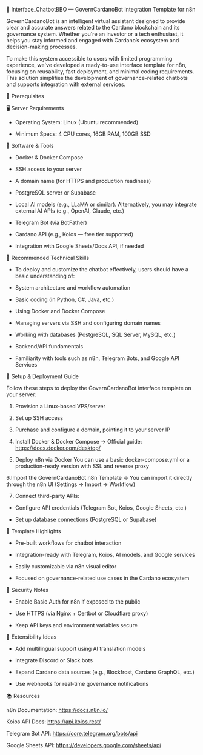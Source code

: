 💬 Interface_ChatbotBBO — GovernCardanoBot Integration Template for n8n

GovernCardanoBot is an intelligent virtual assistant designed to provide clear and accurate answers related to the Cardano blockchain and its governance system. Whether you're an investor or a tech enthusiast, it helps you stay informed and engaged with Cardano’s ecosystem and decision-making processes.

To make this system accessible to users with limited programming experience, we've developed a ready-to-use interface template for n8n, focusing on reusability, fast deployment, and minimal coding requirements. This solution simplifies the development of governance-related chatbots and supports integration with external services.


🧰 Prerequisites

🖥️ Server Requirements

- Operating System: Linux (Ubuntu recommended)

- Minimum Specs: 4 CPU cores, 16GB RAM, 100GB SSD

🔧 Software & Tools

- Docker & Docker Compose

- SSH access to your server

- A domain name (for HTTPS and production readiness)

- PostgreSQL server or Supabase

- Local AI models (e.g., LLaMA or similar). Alternatively, you may integrate external AI APIs (e.g., OpenAI, Claude, etc.)

- Telegram Bot (via BotFather)

- Cardano API (e.g., Koios — free tier supported)

- Integration with Google Sheets/Docs API, if needed


🧠 Recommended Technical Skills

- To deploy and customize the chatbot effectively, users should have a basic understanding of:

- System architecture and workflow automation

- Basic coding (in Python, C#, Java, etc.)

- Using Docker and Docker Compose

- Managing servers via SSH and configuring domain names

- Working with databases (PostgreSQL, SQL Server, MySQL, etc.)

- Backend/API fundamentals

- Familiarity with tools such as n8n, Telegram Bots, and Google API Services


🚀 Setup & Deployment Guide

Follow these steps to deploy the GovernCardanoBot interface template on your server:

1. Provision a Linux-based VPS/server

2. Set up SSH access

3. Purchase and configure a domain, pointing it to your server IP

4. Install Docker & Docker Compose
→ Official guide: https://docs.docker.com/desktop/

5. Deploy n8n via Docker
You can use a basic docker-compose.yml or a production-ready version with SSL and reverse proxy

6.Import the GovernCardanoBot n8n Template
→ You can import it directly through the n8n UI (Settings → Import → Workflow)

7. Connect third-party APIs:

- Configure API credentials (Telegram Bot, Koios, Google Sheets, etc.)

- Set up database connections (PostgreSQL or Supabase)


📁 Template Highlights

- Pre-built workflows for chatbot interaction

- Integration-ready with Telegram, Koios, AI models, and Google services

- Easily customizable via n8n visual editor

- Focused on governance-related use cases in the Cardano ecosystem

🔐 Security Notes

- Enable Basic Auth for n8n if exposed to the public

- Use HTTPS (via Nginx + Certbot or Cloudflare proxy)

- Keep API keys and environment variables secure

🧩 Extensibility Ideas

- Add multilingual support using AI translation models

- Integrate Discord or Slack bots

- Expand Cardano data sources (e.g., Blockfrost, Cardano GraphQL, etc.)

- Use webhooks for real-time governance notifications

📚 Resources

n8n Documentation: https://docs.n8n.io/

Koios API Docs: https://api.koios.rest/

Telegram Bot API: https://core.telegram.org/bots/api

Google Sheets API: https://developers.google.com/sheets/api


